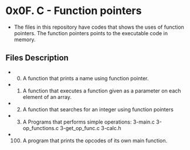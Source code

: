 # 0x0F. C - Function pointers
* The files in this repository have codes that shows the uses of function pointers. The function pointers points to the executable code in memory.

## Files Description
   * 0. A function that prints a name using function pointer.
   * 1. A function that executes a function given as a parameter on each element of an array.
   * 2. A function that searches for an integer using function pointers
   * 3. A Programs that performs simple operations:
     	3-main.c
	3-op_functions.c
	3-get_op_func.c
	3-calc.h
   * 100. A program that prints the opcodes of its own main function.	
